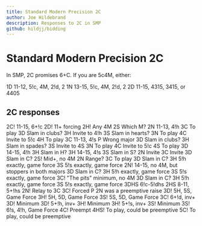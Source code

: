 ```yaml
---
title: Standard Modern Precision 2C
author: Joe Hildebrand
description: Responses to 2C in SMP
github: hildjj/bidding
---
```


# Standard Modern Precision 2C

In SMP, 2C promises 6+C.  If you are 5c4M, either:

1D 11-12, 5!c, 4M, 2!d, 2
1N 13-15, 5!c, 4M, 2!d, 2
2D 11-15, 4315, 3415, or 4405

## 2C responses

2C! 11-15, 6+!c
  2D! 11+ forcing
    2H! Any 4M
      2S Which M?
        2N 11-13, 4!h
          3C To play
          3D Slam in clubs?
          3H Invite to 4!h
          3S Slam in hearts?
          3N To play
          4C Invite to 5!c
          4H To play
        3C 11-13, 4!s
          P Wrong major
          3D Slam in clubs?
          3H Slam in spades?
          3S Invite to 4S
          3N To play
          4C Invite to 5!c
          4S To play
        3D 14-15, 4!h
          3H Slam in H?
        3H 14-15, 4!s
          3S Slam in S?
      2N Invite
      3C Invite
      3D Slam in C?
    2S! Mid+, no 4M
      2N Range?
      3C To play
      3D Slam in C?
      3H 5!h exactly, game force
      3S 5!s exactly, game force
    2N! 14-15, no 4M, but stoppers in both majors
      3D Slam in C?
      3H 5!h exactly, game force
      3S 5!s exactly, game force
    3C! "The pits" minimum, no 4M
      3D Slam in C?
      3H 5!h exactly, game force
      3S 5!s exactly, game force
    3DHS 6!c-5!dhs
  2HS 8-11, 5+!hs
  2N! Relay to 3C
    3C! Forced
      P 2N was a preemptive raise
      3D! 5H, 5S, Game Force
      3H! 5H, 5D, Game Force
      3S! 5S, 5D, Game Force
  3C! 6+!d, inv+
    3D! Minimum
  3D! 5+!h, inv+
    3H! Minimum
  3H! 5+!s, inv+
    3S! Minimum
  3S! 6!s, 4!h, Game Force
  4C! Preempt
  4HS! To play, could be preemptive
  5C! To play, could be preemptive
